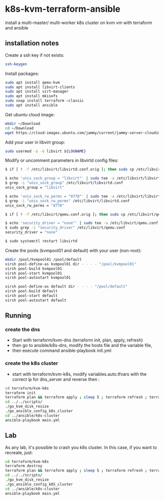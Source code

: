 # k8s-kvm-terraform-ansible
install a multi-master/ multi-worker k8s cluster on kvm vm with terraform and ansible

## installation notes 

Create a ssh key if not exists:
```sh
ssh-keygen
```
Install packages:
```sh
sudo apt install qemu-kvm
sudo apt install libvirt-clients
sudo apt install virt-manager
sudo apt install mkisofs
sudo snap install terraform –classic
sudo apt install ansible
```
Get ubuntu cloud image:
```sh
mkdir ~/Download
cd ~/Download
wget https://cloud-images.ubuntu.com/jammy/current/jammy-server-cloudimg-amd64.img
```

Add your user in libvirt group:
```sh
sudo usermod -a -G libvirt ${LOGNAME}
``` 

Modify or uncomment parameters in libvirtd config files:
```sh
$ if [ ! -f /etc/libvirt/libvirtd.conf.orig ]; then sudo cp /etc/libvirt/libvirtd.conf /etc/libvirt/libvirtd.conf.orig; fi

$ echo 'unix_sock_group = "libvirt"' | sudo tee -a /etc/libvirt/libvirtd.conf
$ grep -i "unix_sock_group" /etc/libvirt/libvirtd.conf
unix_sock_group = "libvirt"

$ echo 'unix_sock_rw_perms = "0770"' | sudo tee -a /etc/libvirt/libvirtd.conf
$ grep -i "unix_sock_rw_perms" /etc/libvirt/libvirtd.conf
unix_sock_rw_perms = "0770"

$ if [ ! -f /etc/libvirt/qemu.conf.orig ]; then sudo cp /etc/libvirt/qemu.conf /etc/libvirt/qemu.conf.orig; fi

$ echo 'security_driver = "none"' | sudo tee -a /etc/libvirt/qemu.conf
$ sudo grep -i "security_driver" /etc/libvirt/qemu.conf
security_driver = "none"

$ sudo systemctl restart libvirtd
```

Create the pools (kvmpool01 and default) with your user (non-root):
```sh
mkdir /pool/kvmpool01 /pool/default
virsh pool-define-as kvmpool01 dir - - - - "/pool/kvmpool01"
virsh pool-build kvmpool01
virsh pool-start kvmpool01
virsh pool-autostart kvmpool01

virsh pool-define-as default dir - - - - "/pool/default"
virsh pool-build default
virsh pool-start default
virsh pool-autostart default
```

## Running
### create the dns
- Start with terraform/kvm-dns (terraform init, plan, apply, refresh)
- then go to ansible/k8s-dns, modify the hosts file and the variable file, 
- then execute command ansible-playbook init.yml
### create the k8s cluster
- start with terraform/kvm-k8s, modify variables.auto.tfvars with the correct ip for dns_server and reverse then :
```sh
cd terraform/kvm-k8s
terraform init
terraform plan && terraform apply ; sleep 5 ; terraform refresh ; terraform plan && terraform apply
cd ../../scripts/
./go_kvm_disk_resize 
./go_ansible_config_k8s_cluster
cd ../ansible/k8s-cluster
ansible-playbook main.yml
```

## Lab
As any lab, it's possible to crash you k8s cluster. In this case, if you want to recreate, just:
```sh
cd terraform/kvm-k8s
terraform destroy
terraform plan && terraform apply ; sleep 5 ; terraform refresh ; terraform plan && terraform apply
cd ../../scripts/
./go_kvm_disk_resize
./go_ansible_config_k8S_cluster
cd ../ansible/k8s-cluster
ansible-playbook main.yml
```



